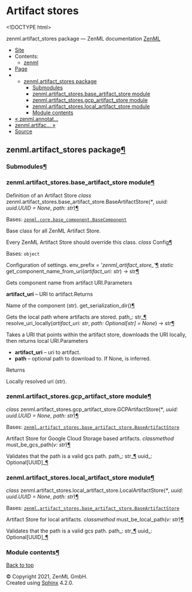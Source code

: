 # Artifact stores

&lt;!DOCTYPE html&gt;

zenml.artifact\_stores package — ZenML documentation  [ZenML](https://github.com/zenml-io/zenml/tree/f72adcd1e42495f4df75b34799ad8ac19cae3e95/docs/sphinx_docs/_build/html/index.html)

*  [Site](https://github.com/zenml-io/zenml/tree/f72adcd1e42495f4df75b34799ad8ac19cae3e95/docs/sphinx_docs/_build/html/index.html)
  * Contents:
    * [zenml](https://github.com/zenml-io/zenml/tree/f72adcd1e42495f4df75b34799ad8ac19cae3e95/docs/sphinx_docs/_build/html/modules.html)
*  [Page](zenml.artifact_stores.md)
  * * [zenml.artifact\_stores package](zenml.artifact_stores.md)
      * [Submodules](zenml.artifact_stores.md#submodules)
      * [zenml.artifact\_stores.base\_artifact\_store module](zenml.artifact_stores.md#module-zenml.artifact_stores.base_artifact_store)
      * [zenml.artifact\_stores.gcp\_artifact\_store module](zenml.artifact_stores.md#module-zenml.artifact_stores.gcp_artifact_store)
      * [zenml.artifact\_stores.local\_artifact\_store module](zenml.artifact_stores.md#module-zenml.artifact_stores.local_artifact_store)
      * [Module contents](zenml.artifact_stores.md#module-zenml.artifact_stores)
* [ « zenml.annotat...](zenml.annotations.md)
* [ zenml.artifac... »](zenml.artifacts.md)
*  [Source](https://github.com/zenml-io/zenml/tree/f72adcd1e42495f4df75b34799ad8ac19cae3e95/docs/sphinx_docs/_build/html/_sources/zenml.artifact_stores.rst.txt)

## zenml.artifact\_stores package[¶](zenml.artifact_stores.md#zenml-artifact-stores-package)

### Submodules[¶](zenml.artifact_stores.md#submodules)

### zenml.artifact\_stores.base\_artifact\_store module[¶](zenml.artifact_stores.md#module-zenml.artifact_stores.base_artifact_store)

Definition of an Artifact Store _class_ zenml.artifact\_stores.base\_artifact\_store.BaseArtifactStore\(_\*_, _uuid: uuid.UUID = None_, _path: str_\)[¶](zenml.artifact_stores.md#zenml.artifact_stores.base_artifact_store.BaseArtifactStore)

Bases: [`zenml.core.base_component.BaseComponent`](zenml.core.md#zenml.core.base_component.BaseComponent)

Base class for all ZenML Artifact Store.

Every ZenML Artifact Store should override this class. _class_ Config[¶](zenml.artifact_stores.md#zenml.artifact_stores.base_artifact_store.BaseArtifactStore.Config)

Bases: `object`

Configuration of settings. env\_prefix _= 'zenml\_artifact\_store\_'_[¶](zenml.artifact_stores.md#zenml.artifact_stores.base_artifact_store.BaseArtifactStore.Config.env_prefix) _static_ get\_component\_name\_from\_uri\(_artifact\_uri: str_\) → str[¶](zenml.artifact_stores.md#zenml.artifact_stores.base_artifact_store.BaseArtifactStore.get_component_name_from_uri)

Gets component name from artifact URI.Parameters

**artifact\_uri** – URI to artifact.Returns

Name of the component \(str\). get\_serialization\_dir\(\)[¶](zenml.artifact_stores.md#zenml.artifact_stores.base_artifact_store.BaseArtifactStore.get_serialization_dir)

Gets the local path where artifacts are stored. path_: str_[¶](zenml.artifact_stores.md#zenml.artifact_stores.base_artifact_store.BaseArtifactStore.path) resolve\_uri\_locally\(_artifact\_uri: str_, _path: Optional\[str\] = None_\) → str[¶](zenml.artifact_stores.md#zenml.artifact_stores.base_artifact_store.BaseArtifactStore.resolve_uri_locally)

Takes a URI that points within the artifact store, downloads the URI locally, then returns local URI.Parameters

* **artifact\_uri** – uri to artifact.
* **path** – optional path to download to. If None, is inferred.

Returns

Locally resolved uri \(str\).

### zenml.artifact\_stores.gcp\_artifact\_store module[¶](zenml.artifact_stores.md#module-zenml.artifact_stores.gcp_artifact_store)

 _class_ zenml.artifact\_stores.gcp\_artifact\_store.GCPArtifactStore\(_\*_, _uuid: uuid.UUID = None_, _path: str_\)[¶](zenml.artifact_stores.md#zenml.artifact_stores.gcp_artifact_store.GCPArtifactStore)

Bases: [`zenml.artifact_stores.base_artifact_store.BaseArtifactStore`](zenml.artifact_stores.md#zenml.artifact_stores.base_artifact_store.BaseArtifactStore)

Artifact Store for Google Cloud Storage based artifacts. _classmethod_ must\_be\_gcs\_path\(_v: str_\)[¶](zenml.artifact_stores.md#zenml.artifact_stores.gcp_artifact_store.GCPArtifactStore.must_be_gcs_path)

Validates that the path is a valid gcs path. path_: str_[¶](zenml.artifact_stores.md#zenml.artifact_stores.gcp_artifact_store.GCPArtifactStore.path) uuid_: Optional\[UUID\]_[¶](zenml.artifact_stores.md#zenml.artifact_stores.gcp_artifact_store.GCPArtifactStore.uuid)

### zenml.artifact\_stores.local\_artifact\_store module[¶](zenml.artifact_stores.md#module-zenml.artifact_stores.local_artifact_store)

 _class_ zenml.artifact\_stores.local\_artifact\_store.LocalArtifactStore\(_\*_, _uuid: uuid.UUID = None_, _path: str_\)[¶](zenml.artifact_stores.md#zenml.artifact_stores.local_artifact_store.LocalArtifactStore)

Bases: [`zenml.artifact_stores.base_artifact_store.BaseArtifactStore`](zenml.artifact_stores.md#zenml.artifact_stores.base_artifact_store.BaseArtifactStore)

Artifact Store for local artifacts. _classmethod_ must\_be\_local\_path\(_v: str_\)[¶](zenml.artifact_stores.md#zenml.artifact_stores.local_artifact_store.LocalArtifactStore.must_be_local_path)

Validates that the path is a valid gcs path. path_: str_[¶](zenml.artifact_stores.md#zenml.artifact_stores.local_artifact_store.LocalArtifactStore.path) uuid_: Optional\[UUID\]_[¶](zenml.artifact_stores.md#zenml.artifact_stores.local_artifact_store.LocalArtifactStore.uuid)

### Module contents[¶](zenml.artifact_stores.md#module-zenml.artifact_stores)

 [Back to top](zenml.artifact_stores.md)

 © Copyright 2021, ZenML GmbH.  
 Created using [Sphinx](http://sphinx-doc.org/) 4.2.0.  


